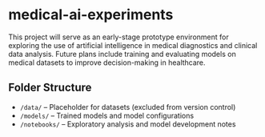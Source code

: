 # medical-ai-experiments

This project will serve as an early-stage prototype environment for exploring the use of artificial intelligence in medical diagnostics and clinical data analysis. Future plans include training and evaluating models on medical datasets to improve decision-making in healthcare.

## Folder Structure

- `/data/` – Placeholder for datasets (excluded from version control)
- `/models/` – Trained models and model configurations
- `/notebooks/` – Exploratory analysis and model development notes
